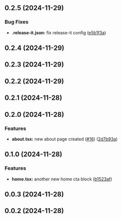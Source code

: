 

## 0.2.5 (2024-11-29)


### Bug Fixes

* **.release-it.json:** fix release-it config ([e5b1f3a](https://github.com/thomasm0/release-it-test/commit/e5b1f3a6ec386eac6630c97b092a7a1466728321))

## 0.2.4 (2024-11-29)

## 0.2.3 (2024-11-29)

## 0.2.2 (2024-11-29)

## 0.2.1 (2024-11-28)

## 0.2.0 (2024-11-28)


### Features

* **about.tsx:** new about page created ([#16](https://github.com/thomasm0/release-it-test/issues/16)) ([2d7b93a](https://github.com/thomasm0/release-it-test/commit/2d7b93a1a53f8b6b0163ece65d88d990d5b43e42))

## 0.1.0 (2024-11-28)


### Features

* **home.tsx:** another new home cta block ([b1523af](https://github.com/thomasm0/release-it-test/commit/b1523afd76266946b1f84fc86c787f827850bf02))

## 0.0.3 (2024-11-28)

## 0.0.2 (2024-11-28)
